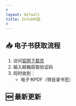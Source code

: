 ```yaml
---
# 
layout: default
title: InfoQ中国
#
---
```


## 📥 电子书获取流程
1. 访问[官网下载页](https://www.infoq.cn/minibook/4cryFPs6rVbU02ALhpt8)
2. 输入邮箱获取验证码
3. 同时收到：
   - 电子书PDF（带目录书签）

## 🆕 最新更新
